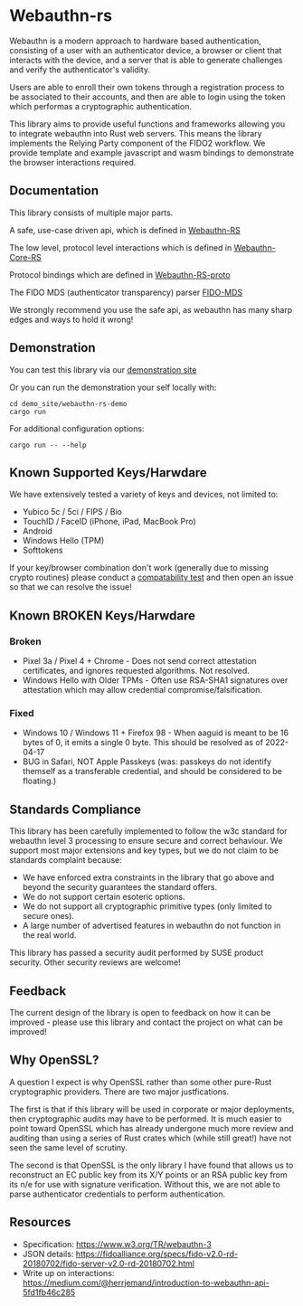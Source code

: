 Webauthn-rs
==========

Webauthn is a modern approach to hardware based authentication, consisting of
a user with an authenticator device, a browser or client that interacts with the
device, and a server that is able to generate challenges and verify the
authenticator's validity.

Users are able to enroll their own tokens through a registration process to
be associated to their accounts, and then are able to login using the token
which performas a cryptographic authentication.

This library aims to provide useful functions and frameworks allowing you to
integrate webauthn into Rust web servers. This means the library implements the
Relying Party component of the FIDO2 workflow. We provide template and
example javascript and wasm bindings to demonstrate the browser interactions required.

Documentation
-------------

This library consists of multiple major parts.

A safe, use-case driven api, which is defined in [Webauthn-RS](https://docs.rs/webauthn-rs/)

The low level, protocol level interactions which is defined in [Webauthn-Core-RS](https://docs.rs/webauthn-core-rs/)

Protocol bindings which are defined in [Webauthn-RS-proto](https://docs.rs/webauthn-rs-proto/)

The FIDO MDS (authenticator transparency) parser [FIDO-MDS](https://docs.rs/fido-mds/)

We strongly recommend you use the safe api, as webauthn has many sharp edges and ways to hold it wrong!

Demonstration
-------------

You can test this library via our [demonstration site](https://webauthn.firstyear.id.au/)

Or you can run the demonstration your self locally with:

    cd demo_site/webauthn-rs-demo
    cargo run

For additional configuration options:

    cargo run -- --help

Known Supported Keys/Harwdare
-----------------------------

We have extensively tested a variety of keys and devices, not limited to:

* Yubico 5c / 5ci / FIPS / Bio
* TouchID / FaceID (iPhone, iPad, MacBook Pro)
* Android
* Windows Hello (TPM)
* Softtokens

If your key/browser combination don't work (generally due to missing crypto routines)
please conduct a [compatability test](https://webauthn.firstyear.id.au/compat_test) and then open
an issue so that we can resolve the issue!

Known BROKEN Keys/Harwdare
--------------------------

### Broken

* Pixel 3a / Pixel 4 + Chrome - Does not send correct attestation certificates,
  and ignores requested algorithms. Not resolved.
* Windows Hello with Older TPMs - Often use RSA-SHA1 signatures over attestation which may allow credential compromise/falsification.

### Fixed

* Windows 10 / Windows 11 + Firefox 98 - When aaguid is meant
  to be 16 bytes of 0, it emits a single 0 byte. This should be resolved as of 2022-04-17
* BUG in Safari, NOT Apple Passkeys (was: passkeys do not identify themself as a transferable credential, and should be considered to be floating.)

Standards Compliance
--------------------

This library has been carefully implemented to follow the w3c standard for webauthn level 3 processing
to ensure secure and correct behaviour. We support most major extensions and key types, but we do not claim
to be standards complaint because:

* We have enforced extra constraints in the library that go above and beyond the security guarantees the standard offers.
* We do not support certain esoteric options.
* We do not support all cryptographic primitive types (only limited to secure ones).
* A large number of advertised features in webauthn do not function in the real world.

This library has passed a security audit performed by SUSE product security. Other security reviews
are welcome!

Feedback
--------

The current design of the library is open to feedback on how it
can be improved - please use this library and contact the project on what can be
improved!

Why OpenSSL?
------------

A question I expect is why OpenSSL rather than some other pure-Rust cryptographic
providers. There are two major justfications.

The first is that if this library will be used in corporate or major deployments,
then cryptographic audits may have to be performed. It is much easier to point
toward OpenSSL which has already undergone much more review and auditing than
using a series of Rust crates which (while still great!) have not seen the same
level of scrutiny.

The second is that OpenSSL is the only library I have found that allows us to
reconstruct an EC public key from its X/Y points or an RSA public key from its
n/e for use with signature verification.
Without this, we are not able to parse authenticator credentials to perform authentication.

Resources
---------

* Specification: https://www.w3.org/TR/webauthn-3
* JSON details: https://fidoalliance.org/specs/fido-v2.0-rd-20180702/fido-server-v2.0-rd-20180702.html
* Write up on interactions: https://medium.com/@herrjemand/introduction-to-webauthn-api-5fd1fb46c285



